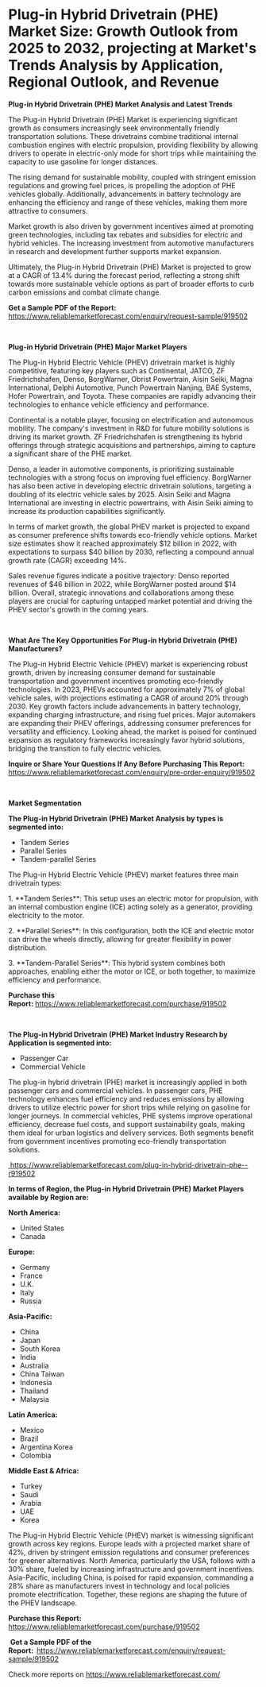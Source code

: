 <p><h1>Plug-in Hybrid Drivetrain (PHE) Market Size: Growth Outlook from 2025 to 2032, projecting at Market's Trends Analysis by Application, Regional Outlook, and Revenue</h1></p><p><strong>Plug-in Hybrid Drivetrain (PHE) Market Analysis and Latest Trends</strong></p>
<p><p>The Plug-in Hybrid Drivetrain (PHE) Market is experiencing significant growth as consumers increasingly seek environmentally friendly transportation solutions. These drivetrains combine traditional internal combustion engines with electric propulsion, providing flexibility by allowing drivers to operate in electric-only mode for short trips while maintaining the capacity to use gasoline for longer distances. </p><p>The rising demand for sustainable mobility, coupled with stringent emission regulations and growing fuel prices, is propelling the adoption of PHE vehicles globally. Additionally, advancements in battery technology are enhancing the efficiency and range of these vehicles, making them more attractive to consumers. </p><p>Market growth is also driven by government incentives aimed at promoting green technologies, including tax rebates and subsidies for electric and hybrid vehicles. The increasing investment from automotive manufacturers in research and development further supports market expansion. </p><p>Ultimately, the Plug-in Hybrid Drivetrain (PHE) Market is projected to grow at a CAGR of 13.4% during the forecast period, reflecting a strong shift towards more sustainable vehicle options as part of broader efforts to curb carbon emissions and combat climate change.</p></p>
<p><strong>Get a Sample PDF of the Report:&nbsp;</strong> <a href="https://www.reliablemarketforecast.com/enquiry/request-sample/919502?utm_campaign=2723&utm_medium=2&utm_source=Github&utm_content=ia&utm_term=07042025&utm_id=plug-in-hybrid-drivetrain-phe">https://www.reliablemarketforecast.com/enquiry/request-sample/919502</a></p>
<p>&nbsp;</p>
<p><strong>Plug-in Hybrid Drivetrain (PHE) Major Market Players</strong></p>
<p><p>The Plug-in Hybrid Electric Vehicle (PHEV) drivetrain market is highly competitive, featuring key players such as Continental, JATCO, ZF Friedrichshafen, Denso, BorgWarner, Obrist Powertrain, Aisin Seiki, Magna International, Delphi Automotive, Punch Powertrain Nanjing, BAE Systems, Hofer Powertrain, and Toyota. These companies are rapidly advancing their technologies to enhance vehicle efficiency and performance.</p><p>Continental is a notable player, focusing on electrification and autonomous mobility. The company's investment in R&D for future mobility solutions is driving its market growth. ZF Friedrichshafen is strengthening its hybrid offerings through strategic acquisitions and partnerships, aiming to capture a significant share of the PHE market.</p><p>Denso, a leader in automotive components, is prioritizing sustainable technologies with a strong focus on improving fuel efficiency. BorgWarner has also been active in developing electric drivetrain solutions, targeting a doubling of its electric vehicle sales by 2025. Aisin Seiki and Magna International are investing in electric powertrains, with Aisin Seiki aiming to increase its production capabilities significantly.</p><p>In terms of market growth, the global PHEV market is projected to expand as consumer preference shifts towards eco-friendly vehicle options. Market size estimates show it reached approximately $12 billion in 2022, with expectations to surpass $40 billion by 2030, reflecting a compound annual growth rate (CAGR) exceeding 14%.</p><p>Sales revenue figures indicate a positive trajectory: Denso reported revenues of $46 billion in 2022, while BorgWarner posted around $14 billion. Overall, strategic innovations and collaborations among these players are crucial for capturing untapped market potential and driving the PHEV sector's growth in the coming years.</p></p>
<p>&nbsp;</p>
<p><strong>What Are The Key Opportunities For Plug-in Hybrid Drivetrain (PHE) Manufacturers?</strong></p>
<p><p>The Plug-in Hybrid Electric Vehicle (PHEV) market is experiencing robust growth, driven by increasing consumer demand for sustainable transportation and government incentives promoting eco-friendly technologies. In 2023, PHEVs accounted for approximately 7% of global vehicle sales, with projections estimating a CAGR of around 20% through 2030. Key growth factors include advancements in battery technology, expanding charging infrastructure, and rising fuel prices. Major automakers are expanding their PHEV offerings, addressing consumer preferences for versatility and efficiency. Looking ahead, the market is poised for continued expansion as regulatory frameworks increasingly favor hybrid solutions, bridging the transition to fully electric vehicles.</p></p>
<p><strong>Inquire or Share Your Questions If Any Before Purchasing This Report:</strong> <a href="https://www.reliablemarketforecast.com/enquiry/pre-order-enquiry/919502?utm_campaign=2723&utm_medium=2&utm_source=Github&utm_content=ia&utm_term=07042025&utm_id=plug-in-hybrid-drivetrain-phe">https://www.reliablemarketforecast.com/enquiry/pre-order-enquiry/919502</a></p>
<p>&nbsp;</p>
<p><strong>Market Segmentation</strong></p>
<p><strong>The Plug-in Hybrid Drivetrain (PHE) Market Analysis by types is segmented into:</strong></p>
<p><ul><li>Tandem Series</li><li>Parallel Series</li><li>Tandem-parallel Series</li></ul></p>
<p><p>The Plug-in Hybrid Electric Vehicle (PHEV) market features three main drivetrain types: </p><p>1. **Tandem Series**: This setup uses an electric motor for propulsion, with an internal combustion engine (ICE) acting solely as a generator, providing electricity to the motor.</p><p>2. **Parallel Series**: In this configuration, both the ICE and electric motor can drive the wheels directly, allowing for greater flexibility in power distribution.</p><p>3. **Tandem-Parallel Series**: This hybrid system combines both approaches, enabling either the motor or ICE, or both together, to maximize efficiency and performance.</p></p>
<p><strong>Purchase this Report:&nbsp;</strong><a href="https://www.reliablemarketforecast.com/purchase/919502?utm_campaign=2723&utm_medium=2&utm_source=Github&utm_content=ia&utm_term=07042025&utm_id=plug-in-hybrid-drivetrain-phe">https://www.reliablemarketforecast.com/purchase/919502</a></p>
<p>&nbsp;</p>
<p><strong>The Plug-in Hybrid Drivetrain (PHE) Market Industry Research by Application is segmented into:</strong></p>
<p><ul><li>Passenger Car</li><li>Commercial Vehicle</li></ul></p>
<p><p>The plug-in hybrid drivetrain (PHE) market is increasingly applied in both passenger cars and commercial vehicles. In passenger cars, PHE technology enhances fuel efficiency and reduces emissions by allowing drivers to utilize electric power for short trips while relying on gasoline for longer journeys. In commercial vehicles, PHE systems improve operational efficiency, decrease fuel costs, and support sustainability goals, making them ideal for urban logistics and delivery services. Both segments benefit from government incentives promoting eco-friendly transportation solutions.</p></p>
<p><a href="https://www.reliablemarketforecast.com/plug-in-hybrid-drivetrain-phe--r919502?utm_campaign=2723&utm_medium=2&utm_source=Github&utm_content=ia&utm_term=07042025&utm_id=plug-in-hybrid-drivetrain-phe">&nbsp;https://www.reliablemarketforecast.com/plug-in-hybrid-drivetrain-phe--r919502</a></p>
<p><strong>In terms of Region, the Plug-in Hybrid Drivetrain (PHE) Market Players available by Region are:</strong></p>
<p>
    <p> <strong> North America: </strong>
        <ul>
            <li>United States</li>
            <li>Canada</li>
        </ul>
        </p> 
    <p> <strong> Europe: </strong>
        <ul>
            <li>Germany</li>
            <li>France</li>
            <li>U.K.</li>
            <li>Italy</li>
            <li>Russia</li>
        </ul>
        </p> 
    <p> <strong> Asia-Pacific: </strong>
        <ul>
            <li>China</li>
            <li>Japan</li>
            <li>South Korea</li>
            <li>India</li>
            <li>Australia</li>
            <li>China Taiwan</li>
            <li>Indonesia</li>
            <li>Thailand</li>
            <li>Malaysia</li>
        </ul>
        </p> 
    <p> <strong> Latin America: </strong>
        <ul>
            <li>Mexico</li>
            <li>Brazil</li>
            <li>Argentina Korea</li>
            <li>Colombia</li>
        </ul>
        </p> 
    <p> <strong> Middle East & Africa: </strong>
        <ul>
            <li>Turkey</li>
            <li>Saudi</li>
            <li>Arabia</li>
            <li>UAE</li>
            <li>Korea</li>
        </ul>
    </p>
    </p>
<p><p>The Plug-in Hybrid Electric Vehicle (PHEV) market is witnessing significant growth across key regions. Europe leads with a projected market share of 42%, driven by stringent emission regulations and consumer preferences for greener alternatives. North America, particularly the USA, follows with a 30% share, fueled by increasing infrastructure and government incentives. Asia-Pacific, including China, is poised for rapid expansion, commanding a 28% share as manufacturers invest in technology and local policies promote electrification. Together, these regions are shaping the future of the PHEV landscape.</p></p>
<p><strong>Purchase this Report: </strong><a href="https://www.reliablemarketforecast.com/purchase/919502?utm_campaign=2723&utm_medium=2&utm_source=Github&utm_content=ia&utm_term=07042025&utm_id=plug-in-hybrid-drivetrain-phe">https://www.reliablemarketforecast.com/purchase/919502</a></p>
<p>&nbsp;<strong>Get a Sample PDF of the Report:&nbsp;&nbsp;</strong><a href="https://www.reliablemarketforecast.com/enquiry/request-sample/919502?utm_campaign=2723&utm_medium=2&utm_source=Github&utm_content=ia&utm_term=07042025&utm_id=plug-in-hybrid-drivetrain-phe">https://www.reliablemarketforecast.com/enquiry/request-sample/919502</a></p>
<p><strong></strong></p>
<p>Check more reports on <a href="https://www.reliablemarketforecast.com/?utm_campaign=2723&utm_medium=2&utm_source=Github&utm_content=ia&utm_term=07042025&utm_id=plug-in-hybrid-drivetrain-phe">https://www.reliablemarketforecast.com/</a></p>